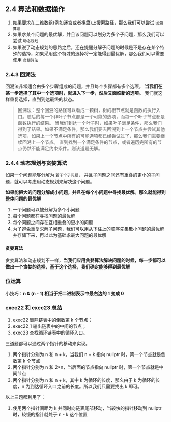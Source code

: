 ## 2.4 算法和数据操作

1. 如果要求在二维数组(例如迷宫或者棋盘)上搜索路径，那么我们可以尝试 `回溯算法`
2. 如果求某个问题的最优解，并且该问题可以划分为多个子问题，那么我们可以尝试 `动态规划`
3. 如果说了动态规划的思路之后，还在提醒分解子问题的时候是不是存在某个特殊的选择，如果采用这个特殊的选择将一定能得到最优解，那么我们可以需要使用 `贪婪算法`

### 2.4.3 回溯法

回溯法非常适合由多个步骤组成的问题，并且每个步骤都有多个选项。 **当我们在某一步选择了其中一个选项时，就进入下一步，然后又面临新的选项。** 我们就这样重复选择，直到到达最终的状态。

>回溯法：整个回溯的路径可以看成一颗树，树的根节点就是函数的执行入口。随后的每一个非叶子节点都是一个可能的选项，而每一个叶子节点都是函数执行的结果。
>当我们到达一个叶子时，如果叶子满足条件，那么我们得到了结果。如果不满足条件，那么我们要去回溯到上一个节点并尝试其他选项，如果上一个节点中所有的可能选项都已经尝试过了，那么我们需要继续回溯上一个节点。
>直到找到一个满足条件的节点，或者遍历完所有的节点仍然不能满足约束条件。则该道题无解。

### 2.4.4 动态规划与贪婪算法

如果一个问题能够分解为 `若干个子问题`， 并且子问题之间还有重叠的更小的子问题，就可以考虑用动态规划来解决这个问题。

**如果能把大的问题分解成小问题，并且在每个小问题中寻找最优解。那么就能得到整体问题的最优解**

1. 一个问题可以被分解为多个小问题
2. 每个问题都在寻找问题的最优解
3. 每个问题之间存在互相重叠的更小的问题
4. 为了避免重复求解子问题，我们可以用从下往上的顺序先集散小问题的最优解并存储下来，再以此为基础求最大问题的最优解

#### 贪婪算法

贪婪算法和动态规划不一样，**当我们应用贪婪算法解决问题的时候，每一步都可以做出一个贪婪的选择，基于这个选择，我们确定能够得到最优解**

### 位运算

小技巧：**n & (n - 1) 相当于把二进制表示中最右边的 1 变成 0**

### exec22 和 exec23 总结

1. exec22 删除链表中的倒数第 k 个节点；
2. exec22_1 输出链表中的中间的节点；
3. exec23 查找循环链表中的循环入口。

三道题都可以通过两个指针的移动来实现。

1. 两个指针分别为 n 和 n + k，当我们 n + k 指向 nullptr 时，第一个节点就是倒数第 k 个节点
2. 两个指针分别为 n 和 2*n，当后面的节点指向 nullptr 时，第一个节点就是中间节点
3. 两个指针分别为 n 和 n + k，其中 k 为循环的长度，那么由于 k 为循环的长度，n 为到达循环入口之前的长度。所以我们只需要找出 k 即可。


以上三题都利用了：

1. 使用两个指针间距为 k 并同时向链表尾部移动，当较快的指针移动到 nullptr 时，较慢的指针就处于 n - k 这个位置



























